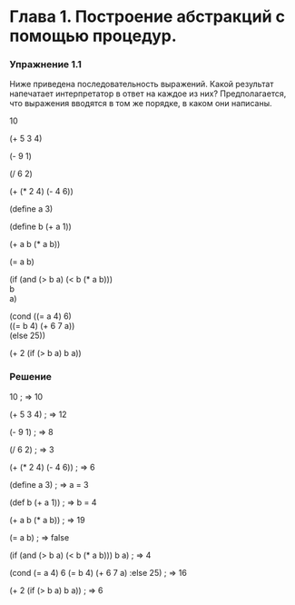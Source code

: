 # Глава 1. Построение абстракций с помощью процедур.
### Упражнение 1.1
Ниже приведена последовательность выражений. Какой результат напечатает интерпретатор в ответ на каждое из них? Предполагается, что выражения вводятся в том же порядке, в каком они написаны.  

  10    
  
  (+ 5 3 4)  
  
  (- 9 1)  
  
  (/ 6 2)  
  
  (+ (* 2 4) (- 4 6))  
  
  (define a 3)  
  
  (define b (+ a 1))  
  
  (+ a b (* a b))  
  
  (= a b)  
  
  (if (and (> b a) (< b (* a b)))  
  b  
  a)  
  
  (cond ((= a 4) 6)  
  ((= b 4) (+ 6 7 a))  
  (else 25))  
  
  (+ 2 (if (> b a) b a))  
  
### Решение
  10
; => 10

(+ 5 3 4)
; => 12

(- 9 1)
; => 8

(/ 6 2)
; => 3

(+ (* 2 4) (- 4 6))
; => 6

(define a 3)
; => a = 3

(def b (+ a 1))
; => b = 4

(+ a b (* a b))
; => 19

(= a b)
; => false

(if (and (> b a) (< b (* a b))) b
    a)
; => 4

(cond
  (= a 4) 6
  (= b 4) (+ 6 7 a)
  :else 25)
; => 16

(+ 2
  (if (> b a)
    b
    a))
; => 6
